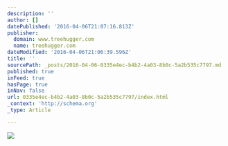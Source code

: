 ```yaml
---
description: ''
author: []
datePublished: '2016-04-06T21:07:16.813Z'
publisher:
  domain: www.treehugger.com
  name: treehugger.com
dateModified: '2016-04-06T21:06:39.596Z'
title: ''
sourcePath: _posts/2016-04-06-0335e4ec-b4b2-4a03-8b0c-5a2b535c7797.md
published: true
inFeed: true
hasPage: true
inNav: false
url: 0335e4ec-b4b2-4a03-8b0c-5a2b535c7797/index.html
_context: 'http://schema.org'
_type: Article

---
```

![](http://media.treehugger.com/assets/images/2016/01/lithium-air-battery-chemistry.jpg.662x0_q70_crop-scale.jpg)